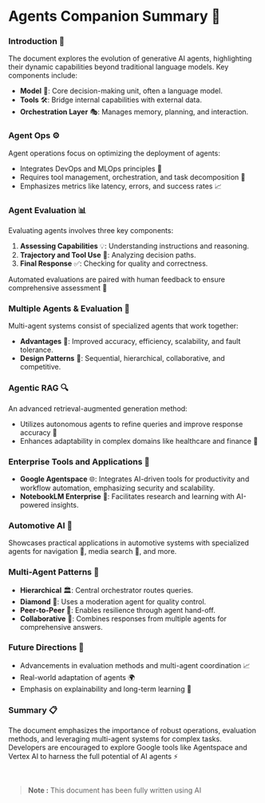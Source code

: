 # Agents Companion Summary 📘

### Introduction 🌟
The document explores the evolution of generative AI agents, highlighting their dynamic capabilities beyond traditional language models. Key components include:

- **Model** 🧠: Core decision-making unit, often a language model.
- **Tools** 🛠️: Bridge internal capabilities with external data.
- **Orchestration Layer** 🎭: Manages memory, planning, and interaction.

### Agent Ops ⚙️
Agent operations focus on optimizing the deployment of agents:

- Integrates DevOps and MLOps principles 🔄
- Requires tool management, orchestration, and task decomposition 🧩
- Emphasizes metrics like latency, errors, and success rates 📈

### Agent Evaluation 📊
Evaluating agents involves three key components:

1. **Assessing Capabilities** 💡: Understanding instructions and reasoning.
2. **Trajectory and Tool Use** 🧭: Analyzing decision paths.
3. **Final Response** ✅: Checking for quality and correctness.

Automated evaluations are paired with human feedback to ensure comprehensive assessment 🤝

### Multiple Agents & Evaluation 👥
Multi-agent systems consist of specialized agents that work together:

- **Advantages** 🌟: Improved accuracy, efficiency, scalability, and fault tolerance.
- **Design Patterns** 🧩: Sequential, hierarchical, collaborative, and competitive.

### Agentic RAG 🔍
An advanced retrieval-augmented generation method:

- Utilizes autonomous agents to refine queries and improve response accuracy 🎯
- Enhances adaptability in complex domains like healthcare and finance 💼

### Enterprise Tools and Applications 🏢
- **Google Agentspace** 🌐: Integrates AI-driven tools for productivity and workflow automation, emphasizing security and scalability.
- **NotebookLM Enterprise** 📝: Facilitates research and learning with AI-powered insights.

### Automotive AI 🚗
Showcases practical applications in automotive systems with specialized agents for navigation 🧭, media search 🎵, and more.

### Multi-Agent Patterns 🔄
- **Hierarchical** 🏛️: Central orchestrator routes queries.
- **Diamond** 💎: Uses a moderation agent for quality control.
- **Peer-to-Peer** 🔁: Enables resilience through agent hand-off.
- **Collaborative** 🤝: Combines responses from multiple agents for comprehensive answers.

### Future Directions 🚀
- Advancements in evaluation methods and multi-agent coordination 📈
- Real-world adaptation of agents 🌍
- Emphasis on explainability and long-term learning 🧠

### Summary 📋
The document emphasizes the importance of robust operations, evaluation methods, and leveraging multi-agent systems for complex tasks. Developers are encouraged to explore Google tools like Agentspace and Vertex AI to harness the full potential of AI agents ⚡

<br>

> **Note :**
> This document has been fully written using AI